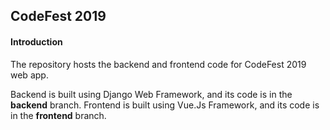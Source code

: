 ## CodeFest 2019

#### Introduction

The repository hosts the backend and frontend code for CodeFest 2019 web app.

Backend is built using Django Web Framework, and its code is in the **backend** branch.
Frontend is built using Vue.Js Framework, and its code is in the **frontend** branch.


